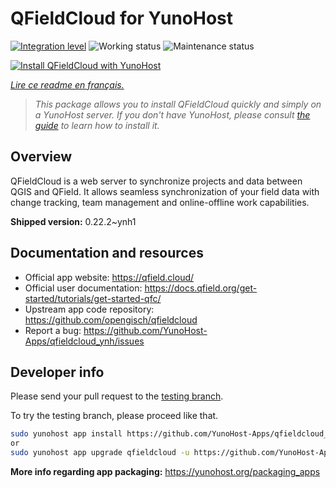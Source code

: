 <!--
N.B.: This README was automatically generated by https://github.com/YunoHost/apps/tree/master/tools/README-generator
It shall NOT be edited by hand.
-->

# QFieldCloud for YunoHost

[![Integration level](https://dash.yunohost.org/integration/qfieldcloud.svg)](https://dash.yunohost.org/appci/app/qfieldcloud) ![Working status](https://ci-apps.yunohost.org/ci/badges/qfieldcloud.status.svg) ![Maintenance status](https://ci-apps.yunohost.org/ci/badges/qfieldcloud.maintain.svg)

[![Install QFieldCloud with YunoHost](https://install-app.yunohost.org/install-with-yunohost.svg)](https://install-app.yunohost.org/?app=qfieldcloud)

*[Lire ce readme en français.](./README_fr.md)*

> *This package allows you to install QFieldCloud quickly and simply on a YunoHost server.
If you don't have YunoHost, please consult [the guide](https://yunohost.org/#/install) to learn how to install it.*

## Overview

QFieldCloud is a web server to synchronize projects and data between QGIS and QField. It allows seamless synchronization of your field data with change tracking, team management and online-offline work capabilities.

**Shipped version:** 0.22.2~ynh1
## Documentation and resources

* Official app website: <https://qfield.cloud/>
* Official user documentation: <https://docs.qfield.org/get-started/tutorials/get-started-qfc/>
* Upstream app code repository: <https://github.com/opengisch/qfieldcloud>
* Report a bug: <https://github.com/YunoHost-Apps/qfieldcloud_ynh/issues>

## Developer info

Please send your pull request to the [testing branch](https://github.com/YunoHost-Apps/qfieldcloud_ynh/tree/testing).

To try the testing branch, please proceed like that.

``` bash
sudo yunohost app install https://github.com/YunoHost-Apps/qfieldcloud_ynh/tree/testing --debug
or
sudo yunohost app upgrade qfieldcloud -u https://github.com/YunoHost-Apps/qfieldcloud_ynh/tree/testing --debug
```

**More info regarding app packaging:** <https://yunohost.org/packaging_apps>
